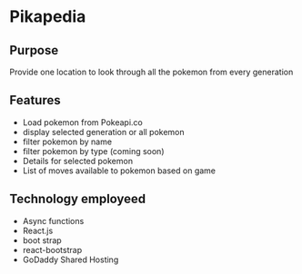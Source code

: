 # Pikapedia

## Purpose

Provide one location to look through all the pokemon from every generation

## Features

- Load pokemon from Pokeapi.co
- display selected generation or all pokemon
- filter pokemon by name
- filter pokemon by type (coming soon)
- Details for selected pokemon
- List of moves available to pokemon based on game

## Technology employeed

- Async functions
- React.js
- boot strap
- react-bootstrap
- GoDaddy Shared Hosting
